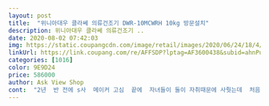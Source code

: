 ```yaml
---
layout: post 
title:  "위니아대우 클라쎄 의류건조기 DWR-10MCWRH 10kg 방문설치" 
description: 위니아대우 클라쎄 의류건조기 ..
date: 2020-08-02 07:42:03 
img: https://static.coupangcdn.com/image/retail/images/2020/06/24/18/4/d6169df1-0801-4916-9945-7b60f88bd8f0.jpg 
linkUrl: https://link.coupang.com/re/AFFSDP?lptag=AF3600438&subid=ahnPublicAsk&pageKey=1743611125&itemId=2968810278&vendorItemId=70027835583&traceid=V0-113-0ba70eeeda2b9355 
categories: [1016] 
color: 9E9D24 
price: 586000 
author: Ask View Shop 
cont:  "2년  반 전에 s사  메이커 고심  끝에  자녀들이 둘이 자취때문에 사줫는데  처음  써본  것이라  서툴 러서  그런가  보다  하고  에이  예스  기사만  불러  뎃어요   그리고 건조기에 대한  불신  이  생겻어요 ㆍ   큰 회사라  믿고삿는데   자녀들이 다시  집에 들어  오는  바람에 건조기도 함께  집으로  들여 왓는데  오자 마자 완전히 망가져  버렷어요   고생 많이  했어요 쓰는 동안 잘 안  말 리서  1년  이  거의  다되어  가는 기간이라   백프로  헌금으로  환급  받앗  습니다  가전 제품  사서  이런적은  처음 이고  그렇다고 크게  항의도 안 했어요  그래서 요번  제품 살때도  너무  고심  했는데 세상에  너무  값도  저렴하고  뽀송 뽀송  잘 마르고   그때 산  제품 쓰느라  고생  한거  생각  하믄  진짜  지금도 화 납니다   더 계속 써 봐야  하겠지만 참  진짜 좋습니다 ㆍ 참고로 저는  쿠 팡  우먼 인데  리퓨를  잘  안  써요   아시겠지요   좋아요<br/>건조기 처음 써봐요 다른 가전에 비해 필수인가 싶어 계속 고민만 했는데 1층 이사오니 건조기에 대한 구매욕구가 계속 뿜뿜해서 결국 남편이 사줬습니다 타사제품중 남편이 고른것보다 저렴해서인지 흔쾌히 사줘서 넘 기쁩니다 ㅎㅎ<br/>고장안나고 관리 잘해서 오래썼으면좋겠어요<br/>너무 두꺼운건 십키로라 어려울것 같지만 차렵 ,토퍼는 거뜬히 들어갔어요 넘 좋아요 ㅎㅎㅎ 아이 신나<br/>먼저 아기 애착이불중 얇은극세사이불을 탈수 바짝하고 이불코스로 돌리니 2시간 30분이 찍히는데 막상 돌리니 시간이 뚝뚝 떨어지고 더 짧은 시간에 따끈따끈하게 건조되었습니다<br/>바로 정리할수있는게 참 편해요<br/>배송도 생각보다 빨리왔고요 배송전날 연락도 주시고 시간도 맞춰주시고 너무나 감사했습니다<br/>빨래방가면 이불 카페트 한세개 모아서 빨고건조하는데 만원돈이거든요 우리동네는 .<br/>.<br/>ㅜㅜ<br/>빨래하면 너는게 넘 귀찮고  먼지도 많이 일어났는데  편리하고 너무나 좋습니다<br/>사용한지 2주정도 되었어요.<br/><br/>사진에 2.<br/>3일 사용량이 건조기인데 이불코스 두번 타월+표준코스한번 리프레시코스 한번 이렇게 사용한 거에요<br/>설치는 확장 베란다한쪽에 설치했구요 배관호스도 받았어요<br/>욕심은 더 좋은 제품이나 큰사이즈가 좋았지만 적당한 사이즈에 가격대로 사서 좋아요<br/>일상생활에 여유도 있고 집에 먼지도 많이  줄어들고  빨래 개킬때 뽀송에 따뜻해서 기분좋게 집안일 합니다.<br/> 상품도 저령하구... <br/>공간만 되면 사시면 좋겠어요,  배수구 없어도 따로 물받이 있어요, 물론 배수호수도 가능하구요, 빨래에 부담도 없고여유 롭습니다.<br/>굳ㄷ<br/>제용돈 모아 쇼파를 샀었는데 그돈으로 건조기를 먼저 살걸 그랬어요<br/>추가<br/>토퍼는 이불코스에2단계하니 10분더 추가이고 이번에도 시간이 좀더 줄어드네요<br/>" 
---
```

